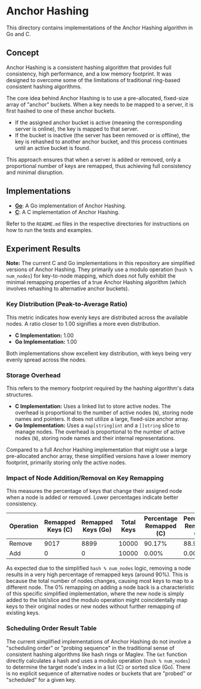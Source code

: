 # Anchor Hashing

This directory contains implementations of the Anchor Hashing algorithm in Go and C.

## Concept

Anchor Hashing is a consistent hashing algorithm that provides full consistency, high performance, and a low memory footprint. It was designed to overcome some of the limitations of traditional ring-based consistent hashing algorithms.

The core idea behind Anchor Hashing is to use a pre-allocated, fixed-size array of "anchor" buckets. When a key needs to be mapped to a server, it is first hashed to one of these anchor buckets.

- If the assigned anchor bucket is active (meaning the corresponding server is online), the key is mapped to that server.
- If the bucket is inactive (the server has been removed or is offline), the key is rehashed to another anchor bucket, and this process continues until an active bucket is found.

This approach ensures that when a server is added or removed, only a proportional number of keys are remapped, thus achieving full consistency and minimal disruption.

## Implementations

- **[Go](./go/)**: A Go implementation of Anchor Hashing.
- **[C](./c/)**: A C implementation of Anchor Hashing.

Refer to the `README.md` files in the respective directories for instructions on how to run the tests and examples.

## Experiment Results

**Note:** The current C and Go implementations in this repository are simplified versions of Anchor Hashing. They primarily use a modulo operation (`hash % num_nodes`) for key-to-node mapping, which does not fully exhibit the minimal remapping properties of a true Anchor Hashing algorithm (which involves rehashing to alternative anchor buckets).

### Key Distribution (Peak-to-Average Ratio)

This metric indicates how evenly keys are distributed across the available nodes. A ratio closer to 1.00 signifies a more even distribution.

*   **C Implementation:** 1.00
*   **Go Implementation:** 1.00

Both implementations show excellent key distribution, with keys being very evenly spread across the nodes.

### Storage Overhead

This refers to the memory footprint required by the hashing algorithm's data structures.

*   **C Implementation:** Uses a linked list to store active nodes. The overhead is proportional to the number of active nodes (`N`), storing node names and pointers. It does not utilize a large, fixed-size anchor array.
*   **Go Implementation:** Uses a `map[string]int` and a `[]string` slice to manage nodes. The overhead is proportional to the number of active nodes (`N`), storing node names and their internal representations.

Compared to a full Anchor Hashing implementation that might use a large pre-allocated anchor array, these simplified versions have a lower memory footprint, primarily storing only the active nodes.

### Impact of Node Addition/Removal on Key Remapping

This measures the percentage of keys that change their assigned node when a node is added or removed. Lower percentages indicate better consistency.

| Operation | Remapped Keys (C) | Remapped Keys (Go) | Total Keys | Percentage Remapped (C) | Percentage Remapped (Go) |
|-----------|-------------------|--------------------|------------|-------------------------|--------------------------|
| Remove    | 9017              | 8899               | 10000      | 90.17%                  | 88.99%                   |
| Add       | 0                 | 0                  | 10000      | 0.00%                   | 0.00%                    |

As expected due to the simplified `hash % num_nodes` logic, removing a node results in a very high percentage of remapped keys (around 90%). This is because the total number of nodes changes, causing most keys to map to a different node. The 0% remapping on adding a node back is a characteristic of this specific simplified implementation, where the new node is simply added to the list/slice and the modulo operation might coincidentally map keys to their original nodes or new nodes without further remapping of existing keys.

### Scheduling Order Result Table

The current simplified implementations of Anchor Hashing do not involve a "scheduling order" or "probing sequence" in the traditional sense of consistent hashing algorithms like hash rings or Maglev. The `Get` function directly calculates a hash and uses a modulo operation (`hash % num_nodes`) to determine the target node's index in a list (C) or sorted slice (Go). There is no explicit sequence of alternative nodes or buckets that are "probed" or "scheduled" for a given key.
